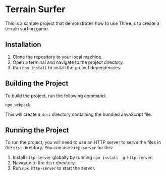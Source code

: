 # Terrain Surfer

This is a sample project that demonstrates how to use Three.js to create a terrain surfing game.

## Installation

1. Clone the repository to your local machine.
2. Open a terminal and navigate to the project directory.
3. Run `npm install` to install the project dependencies.

## Building the Project

To build the project, run the following command:

```
npx webpack
```

This will create a `dist` directory containing the bundled JavaScript file.

## Running the Project

To run the project, you will need to use an HTTP server to serve the files in the `dist` directory. You can use `http-server` for this:

1. Install `http-server` globally by running `npm install -g http-server`.
2. Navigate to the `dist` directory.
3. Run `npx http-server` to start the server.
